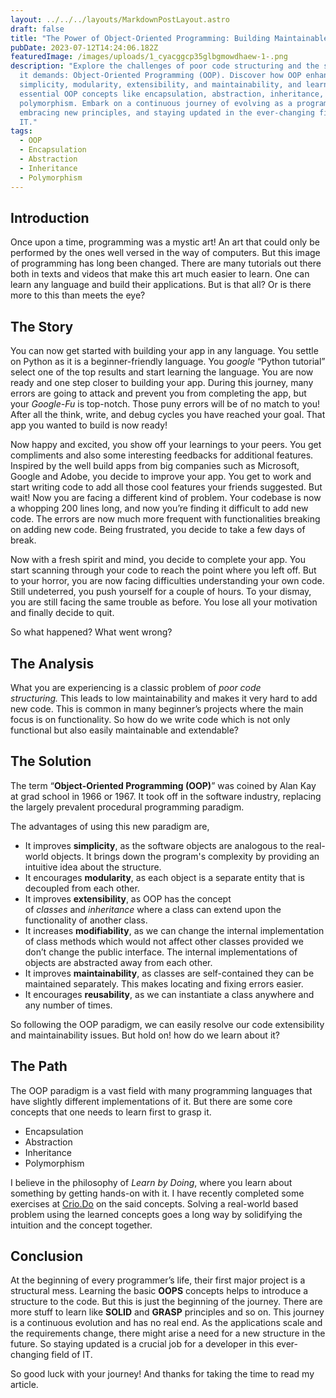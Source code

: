 ```yaml
---
layout: ../../../layouts/MarkdownPostLayout.astro
draft: false
title: "The Power of Object-Oriented Programming: Building Maintainable Code"
pubDate: 2023-07-12T14:24:06.182Z
featuredImage: /images/uploads/1_cyacggcp35glbgmowdhaew-1-.png
description: "Explore the challenges of poor code structuring and the solution
  it demands: Object-Oriented Programming (OOP). Discover how OOP enhances
  simplicity, modularity, extensibility, and maintainability, and learn about
  essential OOP concepts like encapsulation, abstraction, inheritance, and
  polymorphism. Embark on a continuous journey of evolving as a programmer,
  embracing new principles, and staying updated in the ever-changing field of
  IT."
tags:
  - OOP
  - Encapsulation
  - Abstraction
  - Inheritance
  - Polymorphism
---
```

## Introduction

Once upon a time, programming was a mystic art! An art that could only be performed by the ones well versed in the way of computers. But this image of programming has long been changed. There are many tutorials out there both in texts and videos that make this art much easier to learn. One can learn any language and build their applications. But is that all? Or is there more to this than meets the eye?

## The Story

You can now get started with building your app in any language. You settle on Python as it is a beginner-friendly language. You *google* “Python tutorial” select one of the top results and start learning the language. You are now ready and one step closer to building your app. During this journey, many errors are going to attack and prevent you from completing the app, but your *Google-Fu* is top-notch. Those puny errors will be of no match to you! After all the think, write, and debug cycles you have reached your goal. That app you wanted to build is now ready!

Now happy and excited, you show off your learnings to your peers. You get compliments and also some interesting feedbacks for additional features. Inspired by the well build apps from big companies such as Microsoft, Google and Adobe, you decide to improve your app. You get to work and start writing code to add all those cool features your friends suggested. But wait! Now you are facing a different kind of problem. Your codebase is now a whopping 200 lines long, and now you’re finding it difficult to add new code. The errors are now much more frequent with functionalities breaking on adding new code. Being frustrated, you decide to take a few days of break.

Now with a fresh spirit and mind, you decide to complete your app. You start scanning through your code to reach the point where you left off. But to your horror, you are now facing difficulties understanding your own code. Still undeterred, you push yourself for a couple of hours. To your dismay, you are still facing the same trouble as before. You lose all your motivation and finally decide to quit.

So what happened? What went wrong?

## The Analysis

What you are experiencing is a classic problem of *poor code structuring.* This leads to low maintainability and makes it very hard to add new code. This is common in many beginner’s projects where the main focus is on functionality. So how do we write code which is not only functional but also easily maintainable and extendable?

## The Solution

The term “**Object-Oriented Programming (OOP)**” was coined by Alan Kay at grad school in 1966 or 1967. It took off in the software industry, replacing the largely prevalent procedural programming paradigm.

The advantages of using this new paradigm are,

* It improves **simplicity**, as the software objects are analogous to the real-world objects. It brings down the program's complexity by providing an intuitive idea about the structure.
* It encourages **modularity**, as each object is a separate entity that is decoupled from each other.
* It improves **extensibility**, as OOP has the concept of *classes* and *inheritance* where a class can extend upon the functionality of another class.
* It increases **modifiability**, as we can change the internal implementation of class methods which would not affect other classes provided we don’t change the public interface. The internal implementations of objects are abstracted away from each other.
* It improves **maintainability**, as classes are self-contained they can be maintained separately. This makes locating and fixing errors easier.
* It encourages **reusability**, as we can instantiate a class anywhere and any number of times.

So following the OOP paradigm, we can easily resolve our code extensibility and maintainability issues. But hold on! how do we learn about it?

## The Path

The OOP paradigm is a vast field with many programming languages that have slightly different implementations of it. But there are some core concepts that one needs to learn first to grasp it.

* Encapsulation
* Abstraction
* Inheritance
* Polymorphism

I believe in the philosophy of *Learn by Doing*, where you learn about something by getting hands-on with it. I have recently completed some exercises at [Crio.Do](https://crio.do/) on the said concepts. Solving a real-world based problem using the learned concepts goes a long way by solidifying the intuition and the concept together.

## Conclusion

At the beginning of every programmer’s life, their first major project is a structural mess. Learning the basic **OOPS** concepts helps to introduce a structure to the code. But this is just the beginning of the journey. There are more stuff to learn like **SOLID** and **GRASP** principles and so on. This journey is a continuous evolution and has no real end. As the applications scale and the requirements change, there might arise a need for a new structure in the future. So staying updated is a crucial job for a developer in this ever-changing field of IT.

So good luck with your journey! And thanks for taking the time to read my article.